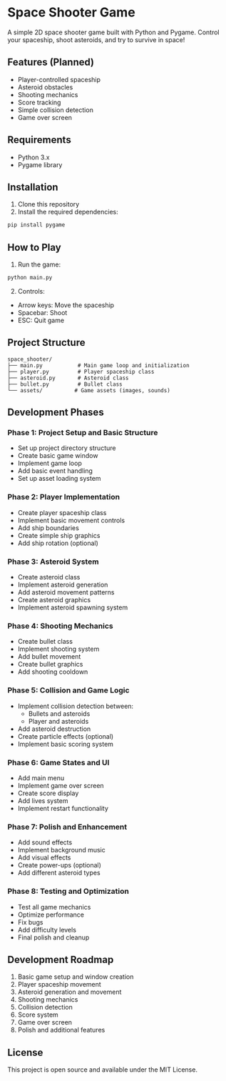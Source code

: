 # Space Shooter Game

A simple 2D space shooter game built with Python and Pygame. Control your spaceship, shoot asteroids, and try to survive in space!

## Features (Planned)

- Player-controlled spaceship
- Asteroid obstacles
- Shooting mechanics
- Score tracking
- Simple collision detection
- Game over screen

## Requirements

- Python 3.x
- Pygame library

## Installation

1. Clone this repository
2. Install the required dependencies:
```bash
pip install pygame
```

## How to Play

1. Run the game:
```bash
python main.py
```

2. Controls:
- Arrow keys: Move the spaceship
- Spacebar: Shoot
- ESC: Quit game

## Project Structure

```
space_shooter/
├── main.py           # Main game loop and initialization
├── player.py         # Player spaceship class
├── asteroid.py       # Asteroid class
├── bullet.py         # Bullet class
└── assets/          # Game assets (images, sounds)
```

## Development Phases

### Phase 1: Project Setup and Basic Structure
- Set up project directory structure
- Create basic game window
- Implement game loop
- Add basic event handling
- Set up asset loading system

### Phase 2: Player Implementation
- Create player spaceship class
- Implement basic movement controls
- Add ship boundaries
- Create simple ship graphics
- Add ship rotation (optional)

### Phase 3: Asteroid System
- Create asteroid class
- Implement asteroid generation
- Add asteroid movement patterns
- Create asteroid graphics
- Implement asteroid spawning system

### Phase 4: Shooting Mechanics
- Create bullet class
- Implement shooting system
- Add bullet movement
- Create bullet graphics
- Add shooting cooldown

### Phase 5: Collision and Game Logic
- Implement collision detection between:
  - Bullets and asteroids
  - Player and asteroids
- Add asteroid destruction
- Create particle effects (optional)
- Implement basic scoring system

### Phase 6: Game States and UI
- Add main menu
- Implement game over screen
- Create score display
- Add lives system
- Implement restart functionality

### Phase 7: Polish and Enhancement
- Add sound effects
- Implement background music
- Add visual effects
- Create power-ups (optional)
- Add different asteroid types

### Phase 8: Testing and Optimization
- Test all game mechanics
- Optimize performance
- Fix bugs
- Add difficulty levels
- Final polish and cleanup

## Development Roadmap

1. Basic game setup and window creation
2. Player spaceship movement
3. Asteroid generation and movement
4. Shooting mechanics
5. Collision detection
6. Score system
7. Game over screen
8. Polish and additional features

## License

This project is open source and available under the MIT License. 